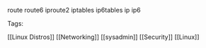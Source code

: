 route
route6
iproute2
iptables
ip6tables
ip
ip6

Tags:

[[Linux Distros]]
[[Networking]]
[[sysadmin]]
[[Security]]
[[Linux]]